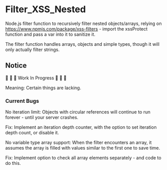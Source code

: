 # Filter_XSS_Nested

Node.js filter function to recursively filter nested objects/arrays, relying on https://www.npmjs.com/package/xss-filters - import the xssProtect function and pass a var into it to sanitize it.

The filter function handles arrays, objects and simple types, though it will only actually filter strings.

## Notice

:construction: :construction: :construction: Work In Progress :construction: :construction: :construction:

Meaning: Certain things are lacking.

### Current Bugs

No iteration limit: Objects with circular references will continue to run forever - until your server crashes.

Fix: Implement an iteration depth counter, with the option to set iteration depth count, or disable it.


No variable type array support: When the filter encounters an array, it assumes the array is filled with values similar to the first one to save time.

Fix: Implement option to check all array elements separately - and code to do this.
